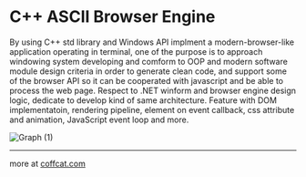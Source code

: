 # C++ ASCII Browser Engine

By using C++ std library and Windows API implment a modern-browser-like application operating in terminal, one of the purpose is to approach windowing system developing and comform to OOP and modern software module design criteria in order to generate clean code, and support some of the browser API so it can be cooperated with javascript and be able to process the web page. Respect to .NET winform and browser engine design logic, dedicate to develop kind of same architecture. Feature with DOM implementatoin, rendering pipeline, element on event callback, css attribute and animation, JavaScript event loop and more.

![Graph (1)](https://github.com/IIIHSUAN/myWINDOWS/assets/53747303/807bad4f-5d32-4ecf-885f-f155b2f2db35)

---

more at [coffcat.com](https://coffcat.com)
